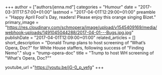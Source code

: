 +++
author = ["authors/jenna.md"]
categories = "Humour"
date = "2017-03-31T17:57:00+01:00"
lastmod = "2017-04-01T12:29:00+01:00"
preamble = "Happy April Fool's Day, readers! Please enjoy this orange singing Bizet."
primary_image = "https://res.cloudinary.com/schmopera/image/upload/v1545409169/media/webhook-uploads/1491045044288/2017-04-01---Bugs.jpg.jpg"
publishDate = "2017-04-01T12:09:00+01:00"
related_articles = []
short_description = "Donald Trump plans to host screening of “What’s Opera, Doc?” for White House staffers, following success of &quot;Finding Nemo&quot;."
slug = "trump-opera-doc"
title = "Trump to host WH screening of &quot;What&#039;s Opera, Doc?&quot;"

youtube_url ="https://youtu.be/jG-0_p_yefg"
+++


